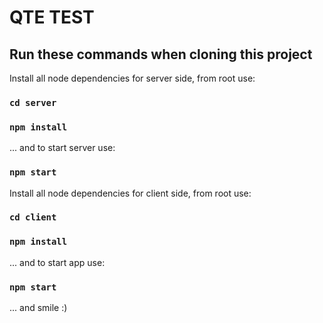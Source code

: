 # QTE TEST

## Run these commands when cloning this project

Install all node dependencies for server side, from root use:

### `cd server`

### `npm install`


... and to start server use:
### `npm start`

  
Install all node dependencies for client side, from root use:

### `cd client`

### `npm install`


... and to start app use:
### `npm start`


... and smile :)  


